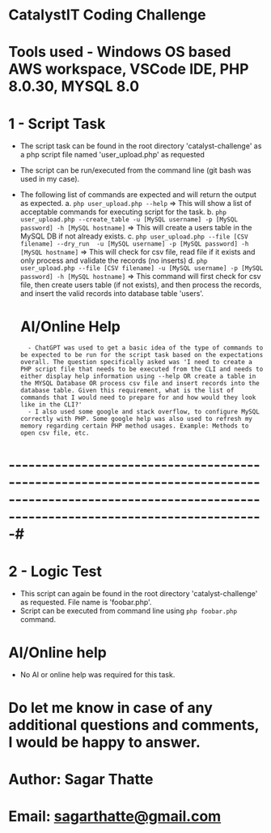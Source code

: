 # CatalystIT Coding Challenge
# Tools used - Windows OS based AWS workspace, VSCode IDE, PHP 8.0.30, MYSQL 8.0

# 1 - Script Task
- The script task can be found in the root directory 'catalyst-challenge' as a php script file named 'user_upload.php' as requested
- The script can be run/executed from the command line (git bash was used in my case).
- The following list of commands are expected and will return the output as expected.
    a. `php user_upload.php --help`
        => This will show a list of acceptable commands for executing script for the task.
    b. `php user_upload.php --create_table -u [MySQL username] -p [MySQL password] -h [MySQL hostname]`
        => This will create a users table in the MySQL DB if not already exists.
    c. `php user_upload.php --file [CSV filename] --dry_run  -u [MySQL username] -p [MySQL password] -h [MySQL hostname]`
        => This will check for csv file, read file if it exists and only process and validate the records (no inserts)
    d. `php user_upload.php --file [CSV filename] -u [MySQL username] -p [MySQL password] -h [MySQL hostname]`
        => This command will first check for csv file, then create users table (if not exists), and then process the records, and insert the valid records into database table 'users'.


    # AI/Online Help
        - ChatGPT was used to get a basic idea of the type of commands to be expected to be run for the script task based on the expectations overall. The question specifically asked was 'I need to create a PHP script file that needs to be executed from the CLI and needs to either display help information using --help OR create a table in the MYSQL Database OR process csv file and insert records into the database table. Given this requirement, what is the list of commands that I would need to prepare for and how would they look like in the CLI?'
        - I also used some google and stack overflow, to configure MySQL correctly with PHP. Some google help was also used to refresh my memory regarding certain PHP method usages. Example: Methods to open csv file, etc.

# ---------------------------------------------------------------------------------------------------------------------------------------------------------#

# 2 - Logic Test
- This script can again be found in the root directory 'catalyst-challenge' as requested. File name is 'foobar.php'.
- Script can be executed from command line using `php foobar.php` command.

# AI/Online help
- No AI or online help was required for this task.


# Do let me know in case of any additional questions and comments, I would be happy to answer.

# Author: Sagar Thatte
# Email: sagarthatte@gmail.com
